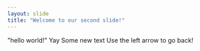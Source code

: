 ```yaml
---
layout: slide
title: "Welcome to our second slide!"
---
```

"hello world!"
Yay
Some new text
Use the left arrow to go back!
